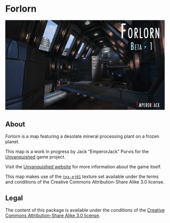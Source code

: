 Forlorn
=======

![Forlorn levelshot](meta/forlorn/forlorn.png)


About
-----

_Forlorn_ is a map featuring a desolate mineral processing plant on a frozen planet.

This map is a work in progress by Jack “EmperorJack” Purvis for the [Unvanquished](https://unvanquished.net) game project.

Visit the [Unvanquished website](https://unvanquished.net/) for more information about the game itself.

This map makes use of the [`tex-ej01`](https://github.com/UnvanquishedAssets/tex-ej01_src.dpkdir) texture set available under the terms and conditions of the Creative Commons Attribution-Share Alike 3.0 license.


Legal
-----

The content of this package is available under the conditions of the [Creative Commons Attribution-Share Alike 3.0 license](https://creativecommons.org/licenses/by-sa/3.0/).
